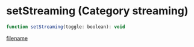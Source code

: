 # setStreaming (Category streaming)

```js
function setStreaming(toggle: boolean): void
```

[filename](setStreaming_m.md ':include')